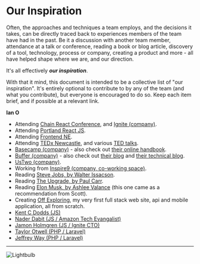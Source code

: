 # Our Inspiration

Often, the approaches and techniques a team employs, and the decisions it takes, can be directly traced back to experiences members of the team have had in the past. Be it a discussion with another team member, attendance at a talk or conference, reading a book or blog article, discovery of a tool, technology, process or company, creating a product and more - all have helped shape where we are, and our direction.

It's all effectively **_our inspiration_**.

With that it mind, this document is intended to be a collective list of "our inspiration". It's entirely optional to contribute to by any of the team (and what you contribute), but everyone is encouraged to do so. Keep each item brief, and if possible at a relevant link. 

**Ian O**

 - Attending [Chain React Conference](https://infinite.red/ChainReactConf), and [Ignite (company)](https://infinite.red).
 - Attending [Portland React JS](https://www.meetup.com/Portland-ReactJS/).
 - Attending [Frontend NE](https://frontendne.co.uk/).
 - Attending [TEDx Newcastle](https://www.tedxnewcastle.com/), and various [TED talks](https://www.youtube.com/user/TEDtalksDirector/videos).
 - [Basecamp (company)](https://basecamp.com/about) - also check out [their online handbook](https://github.com/basecamp/handbook).
 - [Buffer (company)](https://buffer.com/) - also check out [their blog](https://buffer.com/resources/) and [their technical blog](https://overflow.buffer.com/).
 - [UsTwo (company)](https://www.ustwo.com/).
 - Working from [Inspire9 (company, co-working space)](https://www.inspire9.com/).
 - Reading [Steve Jobs, by Walter Issacson](https://www.amazon.co.uk/Steve-Jobs-Exclusive-Walter-Isaacson/dp/034914043X).
 - Reading [The Upgrade, by Paul Carr](https://www.amazon.co.uk/Upgrade-Cautionary-Tale-Without-Reservations/dp/0753828677).
 - Reading [Elon Musk, by Ashlee Valance](https://www.amazon.co.uk/Elon-Musk-Billionaire-SpaceX-Shaping/dp/075355562X) (this one came as a recommendation from Scott).
 - Creating [Off Exploring](https://www.offexploring.com), my very first full stack web site, api and mobile application, all from scratch.
 - [Kent C Dodds (JS)](https://twitter.com/kentcdodds)
 - [Nader Dabit (JS / Amazon Tech Evangalist)](https://twitter.com/dabit3)
 - [Jamon Holmgren (JS / Ignite CTO)](https://twitter.com/jamonholmgren)
 - [Taylor Otwell (PHP / Laravel)](https://twitter.com/taylorotwell)
 - [Jeffrey Way (PHP / Laravel)](https://twitter.com/jeffrey_way)

 
---
![Lightbulb](https://media2.giphy.com/media/aQ4tetVxRZao0/giphy.gif?cid=790b761138e6ccc5f09c314e12199fb7689ea2c7aac138de&rid=giphy.gif)